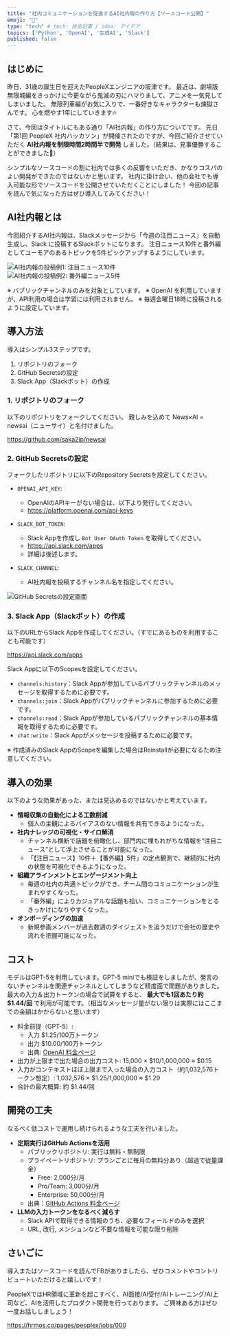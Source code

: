 ```yaml
---
title: "社内コミュニケーションを促進するAI社内報の作り方【ソースコード公開】"
emoji: "📰"
type: "tech" # tech: 技術記事 / idea: アイデア
topics: ['Python', 'OpenAI', '生成AI', 'Slack']
published: false
---
```


## はじめに
昨日、31歳の誕生日を迎えたPeopleXエンジニアの坂津です。
最近は、劇場版無限城編をきっかけに今更ながら鬼滅の刃にハマりまして、アニメを一気見してしまいました。
無限列車編がお気に入りで、一番好きなキャラクターも煉獄さんです。
心を燃やす1年にしていきます🔥

さて、今回はタイトルにもある通り「AI社内報」の作り方についてです。
先日「第1回 PeopleX 社内ハッカソン」が開催されたのですが、今回ご紹介させていただく **AI社内報を制限時間2時間半で開発** しました。（結果は、見事優勝することができました🙌）

シンプルなソースコードの割に社内では多くの反響をいただき、かなりコスパのよい開発ができたのではないかと思います。
社内に掛け合い、他の会社でも導入可能な形でソースコードを公開させていただくことにしました！
今回の記事を読んで気になった方はぜひ導入してみてください！

## AI社内報とは
今回紹介するAI社内報は、Slackメッセージから「今週の注目ニュース」を自動生成し、Slack に投稿するSlackボットになります。
注目ニュース10件と番外編としてユーモアのあるトピックを5件ピックアップするようにしています。

![AI社内報の投稿例1: 注目ニュース10件](/images/zenn/2509-how-to-create-ai-news-01.png)
![AI社内報の投稿例2: 番外編ニュース5件](/images/zenn/2509-how-to-create-ai-news-02.png)

※ バブリックチャンネルのみを対象としています。
※ OpenAI を利用していますが、API利用の場合は学習には利用されません。
※ 毎週金曜日18時に投稿されるように設定しています。

## 導入方法
導入はシンプル3ステップです。

1. リポジトリのフォーク
1. GitHub Secretsの設定
1. Slack App（Slackボット）の作成

### 1. リポジトリのフォーク
以下のリポジトリをフォークしてください。
親しみを込めて News×AI = newsai（ニューサイ）と名付けました。

https://github.com/saka2jp/newsai

### 2. GitHub Secretsの設定
フォークしたリポジトリに以下のRepository Secretsを設定してください。

- `OPENAI_API_KEY`:
  - OpenAIのAPIキーがない場合は、以下より発行してください。
  - https://platform.openai.com/api-keys

- `SLACK_BOT_TOKEN`:
  - Slack Appを作成し `Bot User OAuth Token` を取得してください。
  - https://api.slack.com/apps
  - 詳細は後述します。

- `SLACK_CHANNEL`:
  - AI社内報を投稿するチャンネル名を指定してください。

![GitHub Secretsの設定画面](/images/zenn/2509-how-to-create-ai-news-03.png)

### 3. Slack App（Slackボット）の作成
以下のURLからSlack Appを作成してください。（すでにあるものを利用することも可能です）

https://api.slack.com/apps

Slack Appに以下のScopesを設定してください。
- `channels:history`：Slack Appが参加しているパブリックチャンネルのメッセージを取得するために必要です。
- `channels:join`：Slack Appがパブリックチャンネルに参加するために必要です。
- `channels:read`：Slack Appが参加しているパブリックチャンネルの基本情報を取得するために必要です。
- `chat:write`：Slack Appがメッセージを投稿するために必要です。

※ 作成済みのSlack AppのScopeを編集した場合はReinstallが必要になるため注意してください。

## 導入の効果
以下のような効果があった、または見込めるのではないかと考えています。

- **情報収集の自動化による工数削減**
  - 個人の主観によるバイアスのない情報を共有できるようになった。
- **社内ナレッジの可視化・サイロ解消**
  - チャンネル横断で話題を俯瞰化し、部門内に埋もれがちな情報を“注目ニュース”として浮上させることが可能になった。
  - 「【注目ニュース】10件＋【番外編】5件」の定点観測で、継続的に社内の状態を可視化できるようになった。
- **組織アラインメントとエンゲージメント向上**
  - 毎週の社内の共通トピックができ、チーム間のコミュニケーションが生まれやすくなった。
  - 「番外編」によりカジュアルな話題も拾い、コミュニケーションをとるきっかけになりやすくなった。
- **オンボーディングの加速**
  - 新規参画メンバーが過去数週のダイジェストを追うだけで会社の歴史や流れを把握可能になった。

## コスト
モデルはGPT-5を利用しています。GPT-5 miniでも検証をしましたが、発言のないチャンネルを関連チャンネルとしてしまうなど精度面で問題がありました。
最大の入力＆出力トークンの場合で試算をすると、 **最大でも1回あたり約 $1.44/回** で利用が可能です。（相当なメッセージ量がない限りは実際にはここまでの金額はかからないと思います）

- 料金前提（GPT-5）:
  - 入力 $1.25/100万トークン
  - 出力 $10.00/100万トークン
  - 出典: [OpenAI 料金ページ](https://openai.com/ja-JP/api/pricing/)
- 出力が上限まで出た場合の出力コスト: 15,000 × $10/1,000,000 ≈ $0.15
- 入力がコンテキストほぼ上限まで入った場合の入力コスト（約1,032,576トークン想定）: 1,032,576 × $1.25/1,000,000 ≈ $1.29
- 合計の最大概算: 約 $1.44/回

## 開発の工夫
なるべく低コストで運用し続けられるような工夫を行いました。

- **定期実行はGitHub Actionsを活用**
  - パブリックリポジトリ: 実行は無料・無制限
  - プライベートリポジトリ: プランごとに毎月の無料分あり（超過で従量課金）
    - Free: 2,000分/月
    - Pro/Team: 3,000分/月
    - Enterprise: 50,000分/月
  - 出典：[GitHub Actions 料金ページ](https://docs.github.com/ja/billing/concepts/product-billing/github-actions)
- **LLMの入力トークンをなるべく減らす**
  - Slack APIで取得できる情報のうち、必要なフィールドのみを選択
  - URL, 改行, メンションなど不要な情報を可能な限り削除

## さいごに
導入またはソースコードを読んでFBがありましたら、ぜひコメントやコントリビュートいただけると嬉しいです！

PeopleXではHR領域に革新を起こすべく、AI面接/AI受付/AIトレーニング/AI上司など、AIを活用したプロダクト開発を行っております。
ご興味ある方はぜひ一度お話ししましょう！

https://hrmos.co/pages/peoplex/jobs/000
